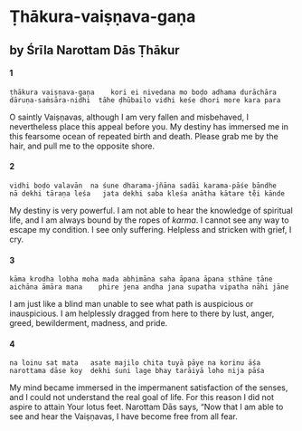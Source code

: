 # Ṭhākura-vaiṣṇava-gaṇa

## by Śrīla Narottam Dās Ṭhākur

#### 1

    ṭhākura vaiṣṇava-gaṇa    kori ei nivedana mo boḍo adhama durāchāra
    dāruṇa-saṁsāra-nidhi  tāhe ḍhūbailo vidhi keśe dhori more kara para

O saintly Vaiṣṇavas, although I am very fallen and misbehaved, I nevertheless place this appeal before you. My destiny has immersed me in this fearsome ocean of repeated birth and death. Please grab me by the hair, and pull me to the opposite shore.

#### 2

    vidhi boḍo valavān  na śune dharama-jñāna sadāi karama-pāśe bāndhe
    nā dekhi tāraṇa leśa   jata dekhi saba kleśa anātha kātare te̐i kānde

My destiny is very powerful. I am not able to hear the knowledge of spiritual life, and I am always bound by the ropes of *karma*. I cannot see any way to escape my
condition. I see only suffering. Helpless and stricken with grief, I cry.

#### 3

    kāma krodha lobha moha mada abhimāna saha āpana āpana sthāne ṭāne
    aichāna āmāra mana    phire jena andha jana supatha vipatha nāhi jāne

I am just like a blind man unable to see what path is auspicious or inauspicious. I am helplessly dragged from here to there by lust, anger, greed, bewilderment, madness, and pride.

#### 4

    na loinu sat mata   asate majilo chita tuyā pāye na korinu āśa
    narottama dāse koy  dekhi śuni lage bhay tarāiyā loho nija pāśa

My mind became immersed in the impermanent satisfaction of the senses, and I could not understand the real goal of life. For this reason I did not aspire to attain Your lotus feet. Narottam Dās says, “Now that I am able to see and hear the Vaiṣṇavas, I have become free from all fear.

